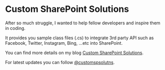 # Custom SharePoint Solutions

After so much struggle, I wanted to help fellow developers and inspire them in coding.

It provides you sample class files (.cs) to integrate 3rd party API such as 
Facebook, Twitter, Instagram, Bing, ...etc  into SharePoint.

You can find more details on my blog <a href="https://customspsolutions.blogspot.com" alt="Custom SharePoint Solutions" >Custom SharePoint Solutions</a>.

For latest updates you can follow <a href="https://twitter.com/customspsolutns" alt="@customspsolutns" >@customspsolutns</a>.
